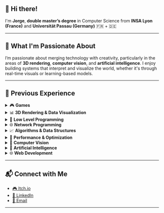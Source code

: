 ## 👋 Hi there!

I'm **Jorge**, **double master’s degree** in Computer Science from **INSA Lyon (France)** and **Universität Passau (Germany)** 🇫🇷 + 🇩🇪

---

## 🎯 What I'm Passionate About

I’m passionate about merging technology with creativity, particularly in the areas of **3D rendering**, **computer vision**, and **artificial intelligence**. I enjoy building systems that interpret and visualize the world, whether it's through real-time visuals or learning-based models.

---

## 💼 Previous Experience

<details>
<summary>🎮 <strong>Games</strong></summary>
<br/>
  
C#, Unity  
Java, Java Swing  
C++, OpenGL, HLSL  
Mathematics, Physics, 3D, 2D  

**Projects:**
- [Sum.io Game](https://github.com/jorgekorgut/sum.io)
- [aRYTHMetic GameJam Submission](https://github.com/jorgekorgut/gamejam-arhythmetic) (1st Best Unique Mechanics)
- [fake-news Game](https://github.com/jorgekorgut/game-fake-news)
---
</details>


<details>
<summary>📊 <strong>3D Rendering & Data Visualization</strong></summary>
<br/>

[VTK](https://vtk.org/) Contributor  
[Godot engine](https://godotengine.org/) Contributor  
[Qt](https://www.qt.io/), C++  

**Projects:**
- [Master thesis](https://github.com/jorgekorgut/master-thesis): 3D volumetric data, transfer functions 
---
</details>

<details>
<summary>🧬 <strong>Low Level Programming</strong></summary>
<br/>

ANTLR4, grammar parsing, lexers  
Unit tests with CTest

**Projects:**
- [Calculator Compiler Playground](https://github.com/jorgekorgut/playground-calculator-compiler)
---
</details>

<details>
<summary>🌐 <strong>Network Programming</strong></summary>
<br/>

Cryptography, sockets, threads, custom protocol  
Group management, real-time connections  
Java, C, Shell

**Projects:**
- [C Chat Service](https://github.com/jorgekorgut/c-chat-service)  
- [Sum.io Game](https://github.com/jorgekorgut/sum.io)
---
</details>

<details>
<summary>📈 <strong>Algorithms & Data Structures</strong></summary>
<br/>

A*, TSP, Quadtree, Graphs  
Design Patterns (GoF)  
C++

**Projects:**
- [Custom Quadtree Playground](https://github.com/jorgekorgut/playground-custom-quadtree)
---
</details>

<details>
<summary>🚀 <strong>Performance & Optimization</strong></summary>
<br/>

CUDA, OpenMP, SIMD  
Object-Oriented & Data-Oriented Programming  
C++

**Projects:**
- [Micro Aevol 2](https://github.com/jorgekorgut/micro-aevol2/micro-aevol2)  
- [Parallel Analysis](https://github.com/jorgekorgut/playground-parallel-analysis)  
- [Data-Oriented Playground](https://github.com/jorgekorgut/playground-data-oriented-programming)
---
</details>

<details>
<summary>🧠 <strong>Computer Vision</strong></summary>
<br/>

MATLAB image processing and clustering

**Projects:**  
- [Image Processing](https://github.com/jorgekorgut/image-processing-cclair)
---
</details>

<details>
<summary>🤖 <strong>Artificial Intelligence</strong></summary>
<br/>

Deep Learning, Neural Networks  
LLMs (Large Language Models), GANs, Pix2Pix  

**Projects:**
- [Large Language Model from scratch](https://github.com/jorgekorgut/playground-language-model)
---
</details>

<details>
<summary>🌐 <strong>Web Development</strong></summary>
<br/>

Frontend: React, Next.js, Angular, Tailwind CSS, HTML, CSS, JavaScript  
Backend: Node.js, Python, C#, Strapi, Directus  
Auth: Auth0, OIDC, JWT, Cookies, Sessions  
DevOps: Docker, GitHub Actions, CI/CD  

**Projects:**
- [Website Developper](https://portal.praxysante.fr)
- [Website Maintainer](https://o-kiosque.fr)
- [Portfolio 2022](https://github.com/jorgekorgut/portifolio-2022)  
- [Customizable Website](https://github.com/jorgekorgut/customizable-website)  
- [Green Hacking Hackathon](https://github.com/jorgekorgut/hackathon-green-hacking)

---

</details>

---

## 📬 Connect with Me
- [🎮 Itch.io](https://jorgekorgut.itch.io/)
- [🔗 LinkedIn](https://www.linkedin.com/in/jorgekorgutjunior/)  
- [📧 Email](mailto:jorgekorgut@hotmail.com)

---

